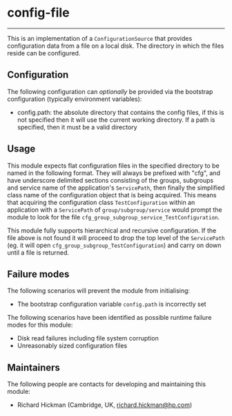 # config-file

---

 This is an implementation of a `ConfigurationSource` that provides
 configuration data from a file on a local disk. The directory in which the
 files reside can be configured.


## Configuration

 The following configuration can *optionally* be provided via the bootstrap
 configuration (typically environment variables):

 - config.path: the absolute directory that contains the config files, if this
  is not specified then it will use the current working directory. If a path is
  specified, then it must be a valid directory


## Usage

 This module expects flat configuration files in the specified directory to be
 named in the following format. They will always be prefixed with "cfg", and
 have underscore delimited sections consisting of the groups, subgroups and
 service name of the application's `ServicePath`, then finally the simplified
 class name of the configuration object that is being acquired. This means
 that acquiring the configuration class `TestConfiguration` within an
 application with a `ServicePath` of `group/subgroup/service` would prompt the
 module to look for the file `cfg_group_subgroup_service_TestConfiguration`.

 This module fully supports hierarchical and recursive configuration. If the
 file above is not found it will proceed to drop the top level of the
 `ServicePath` (eg. it will open `cfg_group_subgroup_TestConfiguration`) and
 carry on down until a file is returned.


## Failure modes

 The following scenarios will prevent the module from initialising:

 - The bootstrap configuration variable `config.path` is incorrectly set

 The following scenarios have been identified as possible runtime failure modes
 for this module:

 - Disk read failures including file system corruption
 - Unreasonably sized configuration files


## Maintainers

 The following people are contacts for developing and maintaining this module:

 - Richard Hickman (Cambridge, UK, richard.hickman@hp.com)
